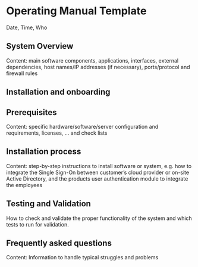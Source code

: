 # Operating Manual Template

Date, Time, Who

## System Overview

Content: main software components, applications, interfaces, external dependencies, host names/IP addresses (if necessary), ports/protocol and firewall rules

## Installation and onboarding

## Prerequisites

Content: specific hardware/software/server configuration and requirements, licenses, ... and check lists

## Installation process

Content: step-by-step instructions to install software or system, e.g. how to integrate the Single Sign-On between customer’s cloud provider or on-site Active Directory, and the products user authentication module to integrate the employees

## Testing and Validation

How to check and validate the proper functionality of the system and which tests to run for validation.

## Frequently asked questions

Content: Information to handle typical struggles and problems

